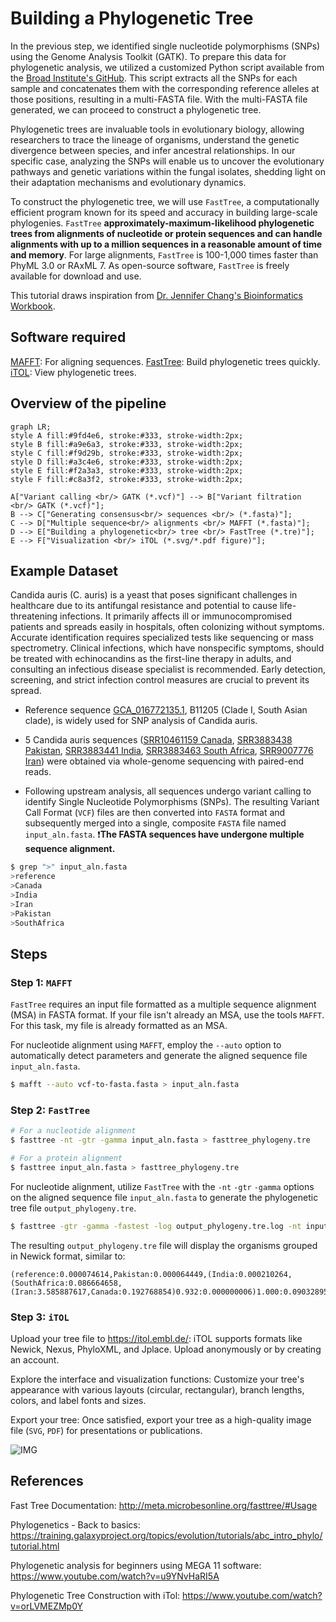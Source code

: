 # Building a Phylogenetic Tree

In the previous step, we identified single nucleotide polymorphisms (SNPs) using the Genome Analysis Toolkit (GATK). To prepare this data for phylogenetic analysis, we utilized a customized Python script available from the [Broad Institute's GitHub](https://github.com/broadinstitute/broad-fungalgroup/blob/master/scripts/SNPs/vcfSnpsToFasta.py). This script extracts all the SNPs for each sample and concatenates them with the corresponding reference alleles at those positions, resulting in a multi-FASTA file. With the multi-FASTA file generated, we can proceed to construct a phylogenetic tree.

Phylogenetic trees are invaluable tools in evolutionary biology, allowing researchers to trace the lineage of organisms, understand the genetic divergence between species, and infer ancestral relationships. In our specific case, analyzing the SNPs will enable us to uncover the evolutionary pathways and genetic variations within the fungal isolates, shedding light on their adaptation mechanisms and evolutionary dynamics.

To construct the phylogenetic tree, we will use `FastTree`, a computationally efficient program known for its speed and accuracy in building large-scale phylogenies. `FastTree` **approximately-maximum-likelihood phylogenetic trees from alignments of nucleotide or protein sequences and can handle alignments with up to a million sequences in a reasonable amount of time and memory**. For large alignments, `FastTree` is 100-1,000 times faster than PhyML 3.0 or RAxML 7. As open-source software, `FastTree` is freely available for download and use.

This tutorial draws inspiration from [Dr. Jennifer Chang's Bioinformatics Workbook](https://bioinformaticsworkbook.org/phylogenetics/FastTree.html#gsc.tab=0).

## Software required
[MAFFT](https://mafft.cbrc.jp/alignment/software/): For aligning sequences.
[FastTree](http://meta.microbesonline.org/fasttree/#Usage): Build phylogenetic trees quickly.
[iTOL](https://itol.embl.de/): View phylogenetic trees.

## Overview of the pipeline
```mermaid
graph LR;
style A fill:#9fd4e6, stroke:#333, stroke-width:2px;
style B fill:#a9e6a3, stroke:#333, stroke-width:2px;
style C fill:#f9d29b, stroke:#333, stroke-width:2px;
style D fill:#a3c4e6, stroke:#333, stroke-width:2px;
style E fill:#f2a3a3, stroke:#333, stroke-width:2px;
style F fill:#c8a3f2, stroke:#333, stroke-width:2px;

A["Variant calling <br/> GATK (*.vcf)"] --> B["Variant filtration <br/> GATK (*.vcf)"];
B --> C["Generating consensus<br/> sequences <br/> (*.fasta)"];
C --> D["Multiple sequence<br/> alignments <br/> MAFFT (*.fasta)"];
D --> E["Building a phylogenetic<br/> tree <br/> FastTree (*.tre)"];
E --> F["Visualization <br/> iTOL (*.svg/*.pdf figure)"];
```

## Example Dataset

Candida auris (C. auris) is a yeast that poses significant challenges in healthcare due to its antifungal resistance and potential to cause life-threatening infections. It primarily affects ill or immunocompromised patients and spreads easily in hospitals, often colonizing without symptoms. Accurate identification requires specialized tests like sequencing or mass spectrometry. Clinical infections, which have nonspecific symptoms, should be treated with echinocandins as the first-line therapy in adults, and consulting an infectious disease specialist is recommended. Early detection, screening, and strict infection control measures are crucial to prevent its spread.

- Reference sequence [GCA_016772135.1](https://www.ncbi.nlm.nih.gov/datasets/genome/GCA_016772135.1/), B11205 (Clade I, South Asian clade), is widely used for SNP analysis of Candida auris.

- 5 Candida auris sequences ([SRR10461159 Canada](https://www.ncbi.nlm.nih.gov/sra/?term=SRR10461159), [SRR3883438 Pakistan](https://www.ncbi.nlm.nih.gov/sra/?term=SRR3883438), [SRR3883441 India](https://www.ncbi.nlm.nih.gov/sra/?term=SRR3883441), [SRR3883463 South Africa](https://www.ncbi.nlm.nih.gov/sra/?term=SRR3883463), [SRR9007776 Iran](https://www.ncbi.nlm.nih.gov/sra/?term=SRR9007776)) were obtained via whole-genome sequencing with paired-end reads.

- Following upstream analysis, all sequences undergo variant calling to identify Single Nucleotide Polymorphisms (SNPs). The resulting Variant Call Format (`VCF`) files are then converted into `FASTA` format and subsequently merged into a single, composite `FASTA` file named `input_aln.fasta`. :heavy_exclamation_mark:**The FASTA sequences have undergone multiple sequence alignment.**


```bash
$ grep ">" input_aln.fasta
>reference
>Canada
>India
>Iran
>Pakistan
>SouthAfrica
```
## Steps

### Step 1: `MAFFT`

`FastTree` requires an input file formatted as a multiple sequence alignment (MSA) in FASTA format. If your file isn't already an MSA, use the tools `MAFFT`. For this task, my file is already formatted as an MSA.

For nucleotide alignment using `MAFFT`, employ the `--auto` option to automatically detect parameters and generate the aligned sequence file `input_aln.fasta`.

```bash
$ mafft --auto vcf-to-fasta.fasta > input_aln.fasta
```
### Step 2: `FastTree`

```bash
# For a nucleotide alignment
$ fasttree -nt -gtr -gamma input_aln.fasta > fasttree_phylogeny.tre

# For a protein alignment
$ fasttree input_aln.fasta > fasttree_phylogeny.tre
```

For nucleotide alignment, utilize `FastTree` with the `-nt` `-gtr` `-gamma` options on the aligned sequence file `input_aln.fasta` to generate the phylogenetic tree file `output_phylogeny.tre`.

```bash
$ fasttree -gtr -gamma -fastest -log output_phylogeny.tre.log -nt input_aln.fasta > fasttree_phylogeny.tre
```

The resulting `output_phylogeny.tre` file will display the organisms grouped in Newick format, similar to:
```
(reference:0.000074614,Pakistan:0.000064449,(India:0.000210264,(SouthAfrica:0.086664658,(Iran:3.585887617,Canada:0.192768854)0.932:0.000000006)1.000:0.090328955)0.997:0.000098466);
```

### Step 3: `iTOL`

Upload your tree file to https://itol.embl.de/: iTOL supports formats like Newick, Nexus, PhyloXML, and Jplace. Upload anonymously or by creating an account.

Explore the interface and visualization functions: Customize your tree's appearance with various layouts (circular, rectangular), branch lengths, colors, and label fonts and sizes. 

Export your tree: Once satisfied, export your tree as a high-quality image file (`SVG`, `PDF`) for presentations or publications.

![IMG](https://github.com/UeenHuynh/MGMA_2024/blob/main/lecture9/9.3_Building-a-Phylogenetic-Tree/iTOL_tree.png)

               
## References
Fast Tree Documentation: http://meta.microbesonline.org/fasttree/#Usage

Phylogenetics - Back to basics: https://training.galaxyproject.org/topics/evolution/tutorials/abc_intro_phylo/tutorial.html

Phylogenetic analysis for beginners using MEGA 11 software: https://www.youtube.com/watch?v=u9YNvHaRI5A

Phylogenetic Tree Construction with iTol: https://www.youtube.com/watch?v=orLVMEZMp0Y

